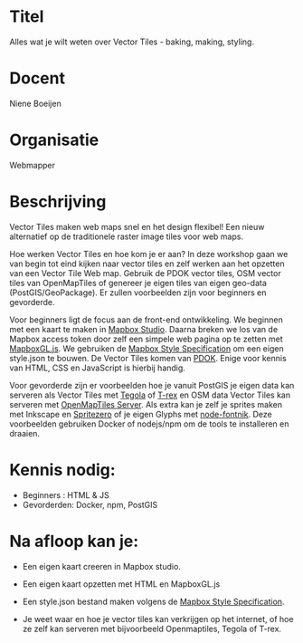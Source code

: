 
# Titel
Alles wat je wilt weten over Vector Tiles - baking, making, styling. 

# Docent
Niene Boeijen

# Organisatie
Webmapper

# Beschrijving

Vector Tiles maken web maps snel en het design flexibel! Een nieuw alternatief op de traditionele raster image tiles voor web maps. 

Hoe werken Vector Tiles en hoe kom je er aan? In deze workshop gaan we van begin tot eind kijken naar vector tiles en zelf werken aan het opzetten van een Vector Tile Web map. Gebruik de PDOK vector tiles, OSM vector tiles van OpenMapTiles of genereer je eigen tiles van eigen geo-data (PostGIS/GeoPackage). Er zullen voorbeelden zijn voor beginners en gevorderde.

Voor beginners ligt de focus aan de front-end ontwikkeling. We beginnen met een kaart te maken in [Mapbox Studio](https://www.mapbox.com/studio/). Daarna breken we los van de Mapbox access token door zelf een simpele web pagina op te zetten met [MapboxGL.js](https://www.mapbox.com/mapbox-gl-js/api). We gebruiken de [Mapbox Style Specification](https://www.mapbox.com/mapbox-gl-js/style-spec/) om een eigen style.json te bouwen. De Vector Tiles komen van [PDOK](https://github.com/PDOK/vectortiles-bgt-brt). Enige voor kennis van HTML, CSS en JavaScript is hierbij handig. 

Voor gevorderde zijn er voorbeelden hoe je vanuit PostGIS je eigen data kan serveren als Vector Tiles met [Tegola](https://github.com/go-spatial/tegola) of [T-rex](https://github.com/t-rex-tileserver/t-rex) en OSM data Vector Tiles kan serveren met [OpenMapTiles Server](https://openmaptiles.com/server/). Als extra kan je zelf je sprites maken met Inkscape en  [Spritezero](https://github.com/mapbox/spritezero) of je eigen Glyphs met [node-fontnik](https://github.com/mapbox/node-fontnik). Deze voorbeelden gebruiken Docker of nodejs/npm om de tools te installeren en draaien. 

# Kennis nodig:

* Beginners : HTML & JS
* Gevorderden: Docker, npm, PostGIS

# Na afloop kan je:

* Een eigen kaart creeren in Mapbox studio. 
* Een eigen kaart opzetten met HTML en MapboxGL.js 
* Een style.json bestand maken volgens de [Mapbox Style Specification](https://www.mapbox.com/mapbox-gl-js/style-spec/). 

* Je weet waar en hoe je vector tiles kan verkrijgen op het internet, of hoe ze zelf kan serveren met bijvoorbeeld Openmaptiles, Tegola of T-rex.




